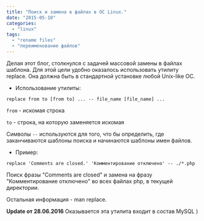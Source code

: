 ```yaml
---
title: "Поиск и замена в файлах в ОС Linux."
date: "2015-05-10"
categories: 
  - "linux"
tags: 
  - "rename files"
  - "переименование файлов"
---
```


<!--more-->

Делая этот блог, столкнулся с задачей массовой замены в файлах шаблона. Для этой цели удобно оказалось использовать утилиту replace. 
Она должна быть в стандартной установке любой Unix-like ОС.

- Использование утилиты:

`replace from to [from to] ... -- file_name [file_name] ... `

`from` - искомая строка

`to` - строка, на которую заменяется искомая

Символы `--` используются для того, что бы определить, где заканчиваются шаблоны поиска и начинаются шаблоны имен файлов.

- Пример:

`replace 'Comments are closed.' 'Комментирование отключено' -- ./*.php`

Поиск фразы "Comments are closed" и замена на фразу "Комментирование отключено" во всех файлах php, в текущей директории.

Остальная информация - man replace.

**Update от 28.06.2016** Оказывается эта утилита входит в состав MySQL )
